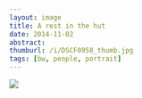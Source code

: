 ```yaml
---
layout: image
title: A rest in the hut
date: 2014-11-02
abstract: 
thumburl: /i/DSCF0958_thumb.jpg
tags: [bw, people, portrait]
---
```

![]({{site.url}}/i/DSCF0958.jpg)

